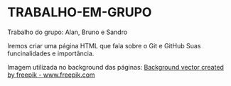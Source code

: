 # TRABALHO-EM-GRUPO
Trabalho do grupo: Alan, Bruno e Sandro


Iremos criar uma página HTML que fala sobre o Git e GitHub
Suas funcinalidades e importância.
 
Imagem utilizada no background das páginas: <a href="https://www.freepik.com/free-photos-vectors/background">Background vector created by freepik - www.freepik.com</a>
